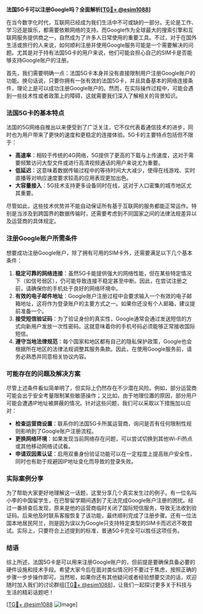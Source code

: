**法国5G卡可以注册Google吗？全面解析[[TG💪+ @esim1088](https://t.me/s/esim1088)]**

在当今数字化时代，互联网已经成为我们生活中不可或缺的一部分。无论是工作、学习还是娱乐，都需要依赖网络的支持。而Google作为全球最大的搜索引擎和互联网服务提供商之一，自然成为了许多人日常使用的重要工具。不过，对于在国外生活或旅行的人来说，如何顺利注册并使用Google服务可能是一个需要解决的问题。尤其是对于持有法国5G卡的用户来说，他们可能会担心自己的SIM卡是否能够支持Google账户的注册。

首先，我们需要明确一点：法国5G卡本身并没有直接限制用户注册Google账户的功能。换句话说，只要你拥有一张有效的法国5G卡，并且具备基本的网络连接条件，理论上是可以成功注册Google账户的。然而，在实际操作过程中，可能会遇到一些技术性或者政策上的障碍，这就需要我们深入了解相关的背景知识。

### 法国5G卡的基本特点

法国的5G网络自推出以来便受到了广泛关注，它不仅代表着通信技术的进步，同时也为用户带来了更快的速度和更稳定的连接体验。5G卡的主要特点包括但不限于：

- **高速率**：相较于传统的4G网络，5G提供了更高的下载与上传速度，这对于需要频繁访问大型文件或进行高清视频通话的用户来说尤为重要。
- **低延迟**：这意味着数据传输过程中的等待时间大大减少，使得在线游戏、实时直播等对响应速度要求较高的应用表现更加出色。
- **大容量接入**：5G技术支持更多设备同时在线，这对于人口密集的城市地区尤其重要。

尽管如此，这些技术优势并不能自动保证所有基于互联网的服务都能正常运作。特别是当涉及到跨国界的数据传输时，还需要考虑到不同国家之间的法律法规差异以及运营商的具体规定。

### 注册Google账户所需条件

想要成功注册Google账户，除了拥有可用的SIM卡外，还需要满足以下几个基本条件：

1. **稳定可靠的网络连接**：虽然5G卡能提供强大的网络性能，但在某些特定情况下（如信号弱区），仍可能导致连接不稳定甚至中断。因此，在尝试注册之前，请确保你的手机处于良好的网络环境中。
2. **有效的电子邮件地址**：Google账户注册过程中会要求输入一个有效的电子邮箱地址，这将作为登录账户的主要方式之一。如果你还没有个人邮箱，建议提前准备一个。
3. **接受短信验证码**：为了验证身份的真实性，Google通常会通过发送短信的方式向新用户发放一次性密码。这就意味着你的手机号码必须能够正常接收国际短信。
4. **遵守当地法律规范**：每个国家和地区都有自己的隐私保护政策，Google也会根据所在地区的法律法规调整其服务条款。因此，在使用Google服务前，请务必熟悉并同意相关协议内容。

### 可能存在的问题及解决方案

尽管上述条件看似简单明了，但实际上仍然存在不少潜在风险。例如，部分运营商可能会出于安全考量限制某些敏感操作；又比如，由于地理位置的原因，部分用户可能会遭遇IP地址被屏蔽的情况。针对这些问题，我们可以采取以下措施加以应对：

- **检查运营商设置**：联系你的法国5G卡所属运营商，询问是否有任何限制性规则影响到了Google账户注册流程。
- **更换网络环境**：如果发现当前网络存在问题，可以尝试切换到其他Wi-Fi热点或其他移动网络试试看。
- **申请双因素认证**：启用双重身份验证功能可以在一定程度上提高账户安全性，同时也有助于规避因IP地址变化而导致的登录失败。

### 实际案例分享

为了帮助大家更好地理解这一话题，这里分享几个真实发生过的例子。有一位名叫小李的中国留学生，在巴黎留学期间遇到了无法完成Google账户注册的困扰。经过一番排查后发现，原来是他的运营商临时关闭了国际短信服务，导致无法收到验证码。后来他及时联系客服恢复了该功能，最终顺利完成了注册步骤。还有一位法国本地居民阿兰，则是因为误以为Google只支持特定类型的SIM卡而迟迟不敢尝试。实际上，只要符合上述提到的标准，普通5G卡完全可以胜任这项任务。

### 结语

综上所述，法国5G卡是可以用来注册Google账户的，但前提是要确保具备必要的硬件设施和技术手段。希望大家今后在面对类似情况时不要过于焦虑，按照正确的步骤一步步操作即可。当然啦，如果你还有其他疑问或者经验想要交流的话，欢迎随时加入我们的讨论群组[[TG💪+ @esim1088](https://t.me/s/esim1088)]，让我们一起探讨更多关于科技与生活的精彩话题吧！

[[TG💪+ @esim1088](https://t.me/s/esim1088) ![Image](https://i.postimg.cc/4NQfJmqS/Snipaste-2025-05-13-00-14-12.png)]